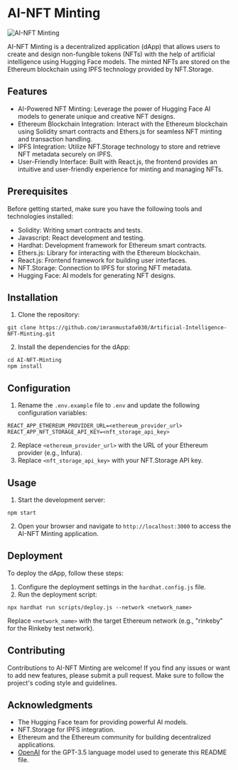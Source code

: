 # AI-NFT Minting

![AI-NFT Minting](https://example.com/your-image.png)

AI-NFT Minting is a decentralized application (dApp) that allows users to create and design non-fungible tokens (NFTs) with the help of artificial intelligence using Hugging Face models. The minted NFTs are stored on the Ethereum blockchain using IPFS technology provided by NFT.Storage.

## Features

- AI-Powered NFT Minting: Leverage the power of Hugging Face AI models to generate unique and creative NFT designs.
- Ethereum Blockchain Integration: Interact with the Ethereum blockchain using Solidity smart contracts and Ethers.js for seamless NFT minting and transaction handling.
- IPFS Integration: Utilize NFT.Storage technology to store and retrieve NFT metadata securely on IPFS.
- User-Friendly Interface: Built with React.js, the frontend provides an intuitive and user-friendly experience for minting and managing NFTs.

## Prerequisites

Before getting started, make sure you have the following tools and technologies installed:

- Solidity: Writing smart contracts and tests.
- Javascript: React development and testing.
- Hardhat: Development framework for Ethereum smart contracts.
- Ethers.js: Library for interacting with the Ethereum blockchain.
- React.js: Frontend framework for building user interfaces.
- NFT.Storage: Connection to IPFS for storing NFT metadata.
- Hugging Face: AI models for generating NFT designs.

## Installation

1. Clone the repository:

```shell
git clone https://github.com/imranmustafa030/Artificial-Intelligence-NFT-Minting.git
```

2. Install the dependencies for the dApp:

```shell
cd AI-NFT-Minting
npm install
```

## Configuration

1. Rename the `.env.example` file to `.env` and update the following configuration variables:

```shell
REACT_APP_ETHEREUM_PROVIDER_URL=<ethereum_provider_url>
REACT_APP_NFT_STORAGE_API_KEY=<nft_storage_api_key>
```

2. Replace `<ethereum_provider_url>` with the URL of your Ethereum provider (e.g., Infura).
3. Replace `<nft_storage_api_key>` with your NFT.Storage API key.

## Usage

1. Start the development server:

```shell
npm start
```

2. Open your browser and navigate to `http://localhost:3000` to access the AI-NFT Minting application.

## Deployment

To deploy the dApp, follow these steps:

1. Configure the deployment settings in the `hardhat.config.js` file.
2. Run the deployment script:

```shell
npx hardhat run scripts/deploy.js --network <network_name>
```

Replace `<network_name>` with the target Ethereum network (e.g., "rinkeby" for the Rinkeby test network).

## Contributing

Contributions to AI-NFT Minting are welcome! If you find any issues or want to add new features, please submit a pull request. Make sure to follow the project's coding style and guidelines.


## Acknowledgments

- The Hugging Face team for providing powerful AI models.
- NFT.Storage for IPFS integration.
- Ethereum and the Ethereum community for building decentralized applications.
- [OpenAI](https://openai.com/) for the GPT-3.5 language model used to generate this README file.
